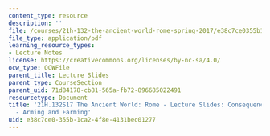 ```yaml
---
content_type: resource
description: ''
file: /courses/21h-132-the-ancient-world-rome-spring-2017/e38c7ce0355b1ca24f8e4131bec01277_MIT21H_132S17_ConseqncArmg.pdf
file_type: application/pdf
learning_resource_types:
- Lecture Notes
license: https://creativecommons.org/licenses/by-nc-sa/4.0/
ocw_type: OCWFile
parent_title: Lecture Slides
parent_type: CourseSection
parent_uid: 71d84178-cb81-565a-fb72-896685022491
resourcetype: Document
title: '21H.132S17 The Ancient World: Rome - Lecture Slides: Consequences of Empire
  - Arming and Farming'
uid: e38c7ce0-355b-1ca2-4f8e-4131bec01277
---
```

